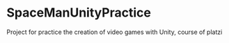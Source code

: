 # SpaceManUnityPractice
Project for practice the creation of video games with Unity, course of platzi
